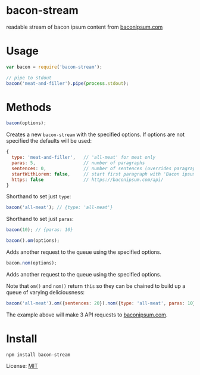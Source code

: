 bacon-stream
============

readable stream of bacon ipsum content from [baconipsum.com](http://baconipsum.com)

# Usage

```js
var bacon = require('bacon-stream');

// pipe to stdout
bacon('meat-and-filler').pipe(process.stdout);
```

# Methods

```js
bacon(options);
```

Creates a new `bacon-stream` with the specified options. If options are not specified the defaults will be used:

```js
{
  type: 'meat-and-filler',   // 'all-meat' for meat only
  paras: 5,                  // number of paragraphs
  sentences: 0,              // number of sentences (overrides paragraphs)
  startWithLorem: false,     // start first paragraph with 'Bacon ipsum dolor sit amet'
  https: false               // https://baconipsum.com/api/
}
```

Shorthand to set just `type`:
```js
bacon('all-meat'); // {type: 'all-meat'}
```

Shorthand to set just `paras`:
```js
bacon(10); // {paras: 10}
```

```js
bacon().om(options);
```

Adds another request to the queue using the specified options.

```js
bacon.nom(options);
```

Adds another request to the queue using the specified options.

Note that `om()` and `nom()` return `this` so they can be chained to build up a queue of varying deliciousness:

```js
bacon('all-meat').om({sentences: 20}).nom({type: 'all-meat', paras: 10}).pipe(process.stdout);
```

The example above will make 3 API requests to [baconipsum.com](http://baconipsum.com).

# Install

```
npm install bacon-stream
```

License: [MIT](http://danjarvis.mit-license.org)
